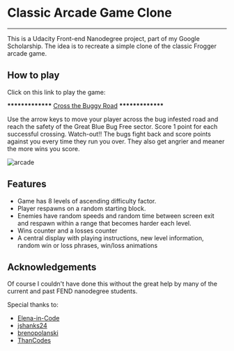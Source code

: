 # Classic Arcade Game Clone
___

This is a Udacity Front-end Nanodegree project, part of my Google Scholarship. The idea is to recreate a simple clone of the classic Frogger arcade game.

## How to play

Click on this link to play the game: 

__*************__ [Cross the Buggy Road](https://syknapse.github.io/arcade_game_fend/) __*************__

Use the arrow keys to move your player across the bug infested road and reach the safety of the Great Blue Bug Free sector. Score 1 point for each successful crossing. Watch-out!! The bugs fight back and score points against you every time they run you over. They also get angrier and meaner the more wins you score.

![arcade](https://user-images.githubusercontent.com/29199184/43368031-b15c17e8-9356-11e8-9a29-fc7f4e577eaf.gif)

## Features

+ Game has 8 levels of ascending difficulty factor.
+ Player respawns on a random starting block.
+ Enemies have random speeds and random time between screen exit and respawn within a range that becomes harder each level.
+ Wins counter and a losses counter
+ A central display with playing instructions, new level information, random win or loss phrases, win/loss animations

## Acknowledgements

Of course I couldn't have done this without the great help by many of the current and past FEND nanodegree students.

Special thanks to:

+ [Elena-in-Code](https://github.com/elena-in-code/classic-Arcade-game-clon)
+ [jshanks24](https://github.com/jshanks24/Udacity-Arcade-Game)
+ [brenopolanski](https://github.com/brenopolanski/udacity-classic-arcade-game-clone)
+ [ThanCodes](https://github.com/ThanCodes/udacity-classic-arcade-game-clone)

